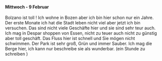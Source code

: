 #### Mittwoch - 9 Februar
Bolzano ist toll ! Ich wohne in Bozen aber ich bin hier schon nur ein Jahre.
 Der erste Monate ich hat die Stadt leben nicht viel aber jetzt ich bin versuchen.
 Das sind nicht viele Geschäfte hier und sie sind sehr teur auch. Ich mag in Despar
 shoppen von Essen, nicht zu teuer auch nicht zu günstig aber toll geschäft. 
Das Fluss hier ist schnell und Sie mögen nicht schwimmen. Der Park ist sehr groß, Grün und immer Sauber.
Ich mag die Berge hier, ich kann nur beschreibe sie als wunderbar.
(ein Stunde zu schreiben )
